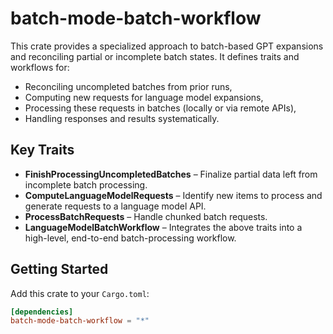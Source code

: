# batch-mode-batch-workflow

This crate provides a specialized approach to batch-based GPT expansions and reconciling partial or incomplete batch states. It defines traits and workflows for:

- Reconciling uncompleted batches from prior runs,
- Computing new requests for language model expansions,
- Processing these requests in batches (locally or via remote APIs),
- Handling responses and results systematically.

## Key Traits

- **FinishProcessingUncompletedBatches** – Finalize partial data left from incomplete batch processing.
- **ComputeLanguageModelRequests** – Identify new items to process and generate requests to a language model API.
- **ProcessBatchRequests** – Handle chunked batch requests.
- **LanguageModelBatchWorkflow** – Integrates the above traits into a high-level, end-to-end batch-processing workflow.

## Getting Started

Add this crate to your `Cargo.toml`:

```toml
[dependencies]
batch-mode-batch-workflow = "*"

